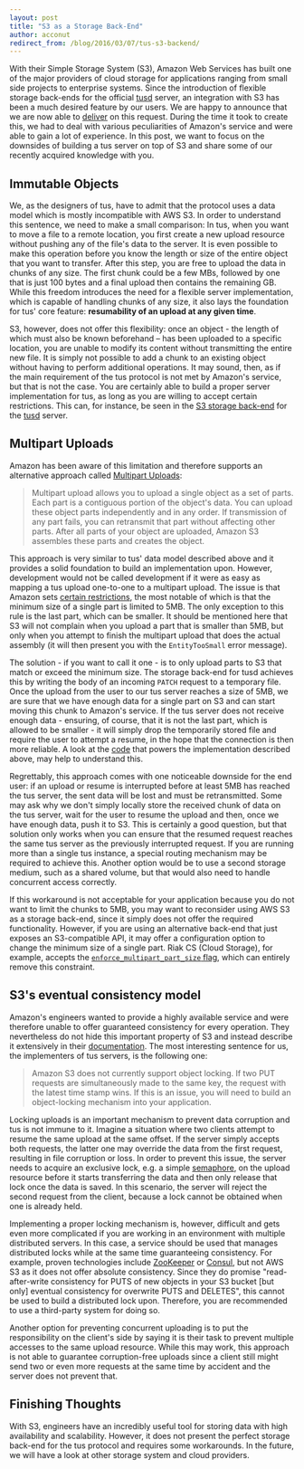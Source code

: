```yaml
---
layout: post
title: "S3 as a Storage Back-End"
author: acconut
redirect_from: /blog/2016/03/07/tus-s3-backend/
---
```


With their Simple Storage System (S3), Amazon Web Services has built one of the major providers of cloud storage for applications ranging from small side projects to enterprise systems. Since the introduction of flexible storage back-ends for the official [tusd](https://github.com/tus/tusd) server, an integration with S3 has been a much desired feature by our users. We are happy to announce that we are now able to [deliver](https://github.com/tus/tusd/tree/b4db495cc65344770bcd26536022a660c3a05084/pkg/s3store) on this request. During the time it took to create this, we had to deal with various peculiarities of Amazon's service and were able to gain a lot of experience. In this post, we want to focus on the downsides of building a tus server on top of S3 and share some of our recently acquired knowledge with you.

<!--more-->

## Immutable Objects

We, as the designers of tus, have to admit that the protocol uses a data model which is mostly incompatible with AWS S3. In order to understand this sentence, we need to make a small comparison: In tus, when you want to move a file to a remote location, you first create a new upload resource without pushing any of the file's data to the server. It is even possible to make this operation before you know the length or size of the entire object that you want to transfer. After this step, you are free to upload the data in chunks of any size. The first chunk could be a few MBs, followed by one that is just 100 bytes and a final upload then contains the remaining GB. While this freedom introduces the need for a flexible server implementation, which is capable of handling chunks of any size, it also lays the foundation for tus' core feature: **resumability of an upload at any given time**.

S3, however, does not offer this flexibility: once an object - the length of which must also be known beforehand – has been uploaded to a specific location, you are unable to modify its content without transmitting the entire new file. It is simply not possible to add a chunk to an existing object without having to perform additional operations. It may sound, then, as if the main requirement of the tus protocol is not met by Amazon's service, but that is not the case. You are certainly able to build a proper server implementation for tus, as long as you are willing to accept certain restrictions. This can, for instance, be seen in the [S3 storage back-end](https://godoc.org/github.com/tus/tusd/s3store) for the [tusd](https://github.com/tus/tusd) server. 

## Multipart Uploads

Amazon has been aware of this limitation and therefore supports an alternative approach called [Multipart Uploads](http://docs.aws.amazon.com/AmazonS3/latest/dev/uploadobjusingmpu.html):

> Multipart upload allows you to upload a single object as a set of parts. Each part is a contiguous portion of the object's data. You can upload these object parts independently and in any order. If transmission of any part fails, you can retransmit that part without affecting other parts. After all parts of your object are uploaded, Amazon S3 assembles these parts and creates the object.

This approach is very similar to tus' data model described above and it provides a solid foundation to build an implementation upon. However, development would not be called development if it were as easy as mapping a tus upload one-to-one to a multipart upload. The issue is that Amazon sets [certain restrictions](http://docs.aws.amazon.com/AmazonS3/latest/dev/qfacts.html), the most notable of which is that the minimum size of a single part is limited to 5MB. The only exception to this rule is the last part, which can be smaller. It should be mentioned here that S3 will not complain when you upload a part that is smaller than 5MB, but only when you attempt to finish the multipart upload that does the actual assembly (it will then present you with the `EntityTooSmall` error message).

The solution - if you want to call it one - is to only upload parts to S3 that match or exceed the minimum size. The storage back-end for tusd achieves this by writing the body of an incoming `PATCH` request to a temporary file. Once the upload from the user to our tus server reaches a size of 5MB, we are sure that we have enough data for a single part on S3 and can start moving this chunk to Amazon's service. If the tus server does not receive enough data - ensuring, of course, that it is not the last part, which is allowed to be smaller - it will simply drop the temporarily stored file and require the user to attempt a resume, in the hope that the connection is then more reliable. A look at the [code](https://github.com/tus/tusd/blob/bbf706622c7c5234844fbf2b8c5efdbcda1e3861/s3store/s3store.go#L209-L229) that powers the implementation described above, may help to understand this.

Regrettably, this approach comes with one noticeable downside for the end user: if an upload or resume is interrupted before at least 5MB has reached the tus server, the sent data will be lost and must be retransmitted. Some may ask why we don't simply locally store the received chunk of data on the tus server, wait for the user to resume the upload and then, once we have enough data, push it to S3. This is certainly a good question, but that solution only works when you can ensure that the resumed request reaches the same tus server as the previously interrupted request. If you are running more than a single tus instance, a special routing mechanism may be required to achieve this. Another option would be to use a second storage medium, such as a shared volume, but that would also need to handle concurrent access correctly.

If this workaround is not acceptable for your application because you do not want to limit the chunks to 5MB, you may want to reconsider using AWS S3 as a storage back-end, since it simply does not offer the required functionality. However, if you are using an alternative back-end that just exposes an S3-compatible API, it may offer a configuration option to change the minimum size of a single part. Riak CS (Cloud Storage), for example, accepts the [`enforce_multipart_part_size` flag](https://github.com/basho/riak_cs/blob/c0c1012d1c9c691c74c8c5d9f69d388f5047bcd2/src/riak_cs_config.erl#L191-L193), which can entirely remove this constraint.

## S3's eventual consistency model

Amazon's engineers wanted to provide a highly available service and were therefore unable to offer guaranteed consistency for every operation. They nevertheless do not hide this important property of S3 and instead describe it extensively in their [documentation](http://docs.aws.amazon.com/AmazonS3/latest/dev/Introduction.html#ConsistencyModel). The most interesting sentence for us, the implementers of tus servers, is the following one:

> Amazon S3 does not currently support object locking. If two PUT requests are simultaneously made to the same key, the request with the latest time stamp wins. If this is an issue, you will need to build an object-locking mechanism into your application.

Locking uploads is an important mechanism to prevent data corruption and tus is not immune to it. Imagine a situation where two clients attempt to resume the same upload at the same offset. If the server simply accepts both requests, the latter one may override the data from the first request, resulting in file corruption or loss. In order to prevent this issue, the server needs to acquire an exclusive lock, e.g. a simple [semaphore](https://en.wikipedia.org/wiki/Semaphore_%28programming%29), on the upload resource before it starts transferring the data and then only release that lock once the data is saved. In this scenario, the server will reject the second request from the client, because a lock cannot be obtained when one is already held.

Implementing a proper locking mechanism is, however, difficult and gets even more complicated if you are working in an environment with multiple distributed servers. In this case, a service should be used that manages distributed locks while at the same time guaranteeing consistency. For example, proven technologies include [ZooKeeper](https://zookeeper.apache.org/doc/r3.1.2/recipes.html#sc_recipes_Locks) or [Consul](https://www.consul.io/docs/commands/lock.html), but not AWS S3 as it does not offer absolute consistency. Since they do promise "read-after-write consistency for PUTS of new objects in your S3 bucket [but only] eventual consistency for overwrite PUTS and DELETES", this cannot be used to build a distributed lock upon. Therefore, you are recommended to use a third-party system for doing so.

Another option for preventing concurrent uploading is to put the responsibility on the client's side by saying it is their task to prevent multiple accesses to the same upload resource. While this may work, this approach is not able to guarantee corruption-free uploads since a client still might send two or even more requests at the same time by accident and the server does not prevent that.

## Finishing Thoughts

With S3, engineers have an incredibly useful tool for storing data with high availability and scalability. However, it does not present the perfect storage back-end for the tus protocol and requires some workarounds. In the future, we will have a look at other storage system and cloud providers.
